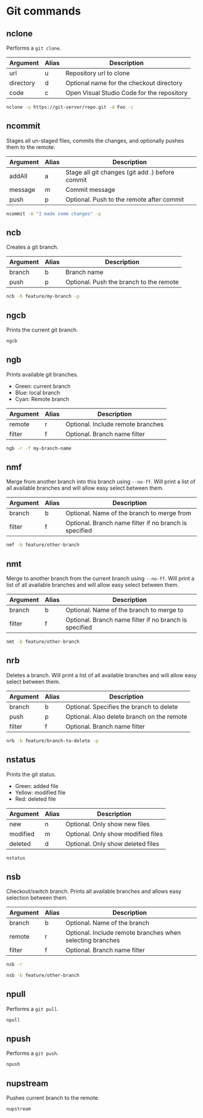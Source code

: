 # Git commands

## nclone
Performs a `git clone`.

| Argument  | Alias | Description |
| --------- | ----- | ----------- |
| url       | u     | Repository url to clone |
| directory | d     | Optional name for the checkout directory |
| code      | c     | Open Visual Studio Code for the repository |

```bash
nclone -u https://git-server/repo.git -d Foo -c
```

## ncommit
Stages all un-staged files, commits the changes, and optionally pushes them to the remote.

| Argument  | Alias | Description |
| --------- | ----- | ----------- |
| addAll    | a     | Stage all git changes (git add .) before commit |
| message   | m     | Commit message |
| push      | p     | Optional. Push to the remote after commit |

```bash
ncommit -m "I made some changes" -p
```

## ncb
Creates a git branch.

| Argument  | Alias | Description |
| --------- | ----- | ----------- |
| branch    | b     | Branch name |
| push      | p     | Optional. Push the branch to the remote |

```bash
ncb -b feature/my-branch -p
```

## ngcb
Prints the current git branch.

```bash
ngcb
```

## ngb
Prints available git branches.
- Green: current branch
- Blue: local branch
- Cyan: Remote branch

| Argument  | Alias | Description |
| --------- | ----- | ----------- |
| remote    | r     | Optional. Include remote branches |
| filter    | f     | Optional. Branch name filter |

```bash
ngb -r -f my-branch-name
```

## nmf
Merge from another branch into this branch using `--no-ff`. Will print a list of all available branches and will allow easy select between them.

| Argument  | Alias | Description |
| --------- | ----- | ----------- |
| branch    | b     | Optional. Name of the branch to merge from |
| filter    | f     | Optional. Branch name filter if no branch is specified |

```bash
nmf -b feature/other-branch
```

## nmt
Merge to another branch from the current branch using `--no-ff`. Will print a list of all available branches and will allow easy select between them.

| Argument  | Alias | Description |
| --------- | ----- | ----------- |
| branch    | b     | Optional. Name of the branch to merge to |
| filter    | f     | Optional. Branch name filter if no branch is specified |

```bash
nmt -b feature/other-branch
```

## nrb
Deletes a branch. Will print a list of all available branches and will allow easy select between them.

| Argument  | Alias | Description |
| --------- | ----- | ----------- |
| branch    | b     | Optional. Specifies the branch to delete |
| push      | p     | Optional. Also delete branch on the remote |
| filter    | f     | Optional. Branch name filter |

```bash
nrb -b feature/branch-to-delete -p
```

## nstatus
Prints the git status.
- Green: added file
- Yellow: modified file
- Red: deleted file

| Argument  | Alias | Description |
| --------- | ----- | ----------- |
| new       | n     | Optional. Only show new files |
| modified  | m     | Optional. Only show modified files |
| deleted   | d     | Optional. Only show deleted files |

```bash
nstatus
```

## nsb
Checkout/switch branch. Prints all available branches and allows easy selection between them.

| Argument  | Alias | Description |
| --------- | ----- | ----------- |
| branch    | b     | Optional. Name of the branch |
| remote    | r     | Optional. Include remote branches when selecting branches |
| filter    | f     | Optional. Branch name filter |

```bash
nsb -r

nsb -b feature/other-branch
```

## npull
Performs a `git pull`.

```bash
npull
```

## npush
Performs a `git push`. 

```bash
npush
```

## nupstream
Pushes current branch to the remote. 

```bash
nupstream
```
